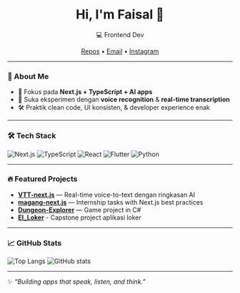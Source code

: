 <!-- Banner atau gambar opsional -->
<h1 align="center">Hi, I'm Faisal 👋</h1>
<p align="center">
💻 Frontend Dev
</p>

<p align="center">
  <a href="https://github.com/faisalz23?tab=repositories">Repos</a> •
  <a href="mailto:mubarokfaisal234@gmail.com.com">Email</a> •
  <a href="https://www.instagram.com/faisalz23_/?__pwa=1">Instagram</a>
</p>

---

### 🚀 About Me
- 🎯 Fokus pada **Next.js + TypeScript + AI apps**
- 🧠 Suka eksperimen dengan **voice recognition** & **real-time transcription**
- 🛠 Praktik clean code, UI konsisten, & developer experience enak

---

### 🛠 Tech Stack
![Next.js](https://img.shields.io/badge/Next.js-000?logo=nextdotjs&logoColor=fff)
![TypeScript](https://img.shields.io/badge/TypeScript-3178C6?logo=typescript&logoColor=fff)
![React](https://img.shields.io/badge/React-20232A?logo=react&logoColor=61DAFB)
![Flutter](https://img.shields.io/badge/Flutter-02569B?logo=flutter&logoColor=fff)
![Python](https://img.shields.io/badge/Python-3776AB?logo=python&logoColor=fff)

---

### 🔥 Featured Projects
- **[VTT-next.js](https://github.com/faisalz23/VTT-next.js)** — Real-time voice-to-text dengan ringkasan AI  
- **[magang-next.js](https://github.com/faisalz23/magang-next.js)** — Internship tasks with Next.js best practices  
- **[Dungeon-Explorer](https://github.com/faisalz23/Dungeon-Explorer)** — Game project in C#
- **[El_Loker]()** - Capstone project aplikasi loker

---

### 📈 GitHub Stats
![Top Langs](https://github-readme-stats.vercel.app/api/top-langs/?username=faisalz23&layout=compact&theme=radical)
![GitHub stats](https://github-readme-stats.vercel.app/api?username=faisalz23&show_icons=true&theme=radical)

---

✨ *“Building apps that speak, listen, and think.”*
